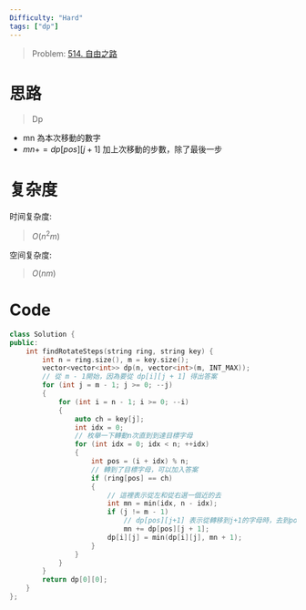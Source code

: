 ```yaml
---
Difficulty: "Hard"
tags: ["dp"]
---
```


> Problem: [514. 自由之路](https://leetcode.cn/problems/freedom-trail/description/)

# 思路

> Dp

- mn 為本次移動的數字
- $mn += dp[pos][j + 1]$ 加上次移動的步數，除了最後一步

# 复杂度

时间复杂度:
> $O(n^2m)$

空间复杂度:
> $O(nm)$

# Code
```C++ []
class Solution {
public:
    int findRotateSteps(string ring, string key) {
        int n = ring.size(), m = key.size();
        vector<vector<int>> dp(n, vector<int>(m, INT_MAX));
        // 從 m - 1開始，因為要從 dp[i][j + 1] 得出答案
        for (int j = m - 1; j >= 0; --j)
        {
            for (int i = n - 1; i >= 0; --i)
            {
                auto ch = key[j];
                int idx = 0;
                // 枚舉一下轉動n次直到到達目標字母
                for (int idx = 0; idx < n; ++idx)
                {
                    int pos = (i + idx) % n;
                    // 轉到了目標字母，可以加入答案
                    if (ring[pos] == ch)
                    {
                        // 這裡表示從左和從右選一個近的去
                        int mn = min(idx, n - idx);
                        if (j != m - 1)
                            // dp[pos][j+1] 表示從轉移到j+1的字母時，去到pos的位置消耗的步數
                            mn += dp[pos][j + 1];
                        dp[i][j] = min(dp[i][j], mn + 1);
                    }
                }
            }
        }
        return dp[0][0];
    }
};
```
  
